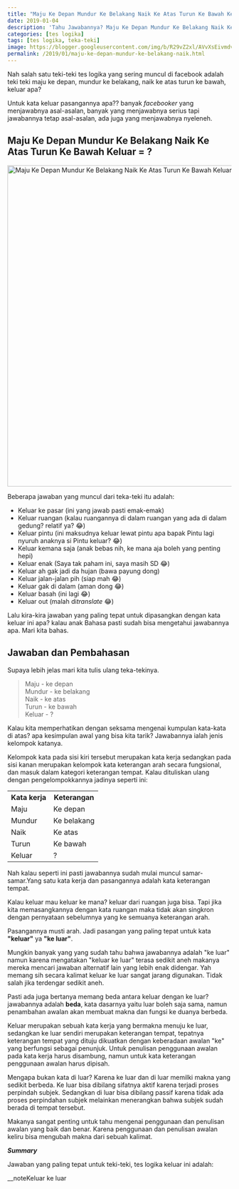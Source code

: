 ```yaml
---
title: "Maju Ke Depan Mundur Ke Belakang Naik Ke Atas Turun Ke Bawah Keluar = ?"
date: 2019-01-04
description: 'Tahu Jawabannya? Maju Ke Depan Mundur Ke Belakang Naik Ke Atas Turun Ke Bawah Keluar = ? Teka-teki ini sering muncul di medsos. Berikut pembahasannya!'
categories: [tes logika]
tags: [tes logika, teka-teki]
image: https://blogger.googleusercontent.com/img/b/R29vZ2xl/AVvXsEivmdvYLaMbRfvx446sFEW0tge6POiDwyVgW8bKorQmBXx6O6mxQhu5_t9GzNHk489Cp2jfm_7AbCAdYUiz25RD0dI2obabulN8T4MLL9S3-0DMcJUpMSZXDxJSBZu5UI7GT4PVVW1_7s0/h169-w300-rw/Slide1-min.PNG
permalink: /2019/01/maju-ke-depan-mundur-ke-belakang-naik.html
---
```

<p style="text-align: left;">
  Nah salah satu teki-teki tes logika yang sering muncul di facebook adalah teki
  teki maju ke depan, mundur ke belakang, naik ke atas turun ke bawah, keluar
  apa?
</p>
<p style="text-align: left;">
  Untuk kata keluar pasangannya apa?? banyak <i>facebooker </i>yang menjawabnya
  asal-asalan, banyak yang menjawabnya serius tapi jawabannya tetap asal-asalan,
  ada juga yang menjawabnya nyeleneh.
</p>
<h2 style="text-align: left;">
  Maju Ke Depan Mundur Ke Belakang Naik Ke Atas Turun Ke Bawah Keluar = ?
</h2>
<img alt="Maju Ke Depan Mundur Ke Belakang Naik Ke Atas Turun Ke Bawah Keluar = ?" height="720" src="https://blogger.googleusercontent.com/img/b/R29vZ2xl/AVvXsEivmdvYLaMbRfvx446sFEW0tge6POiDwyVgW8bKorQmBXx6O6mxQhu5_t9GzNHk489Cp2jfm_7AbCAdYUiz25RD0dI2obabulN8T4MLL9S3-0DMcJUpMSZXDxJSBZu5UI7GT4PVVW1_7s0/s1600-rw/Slide1-min.PNG" title="Maju Ke Depan Mundur Ke Belakang Naik Ke Atas Turun Ke Bawah Keluar = ?" width="1280" />
  <p style="text-align: left;">
    Beberapa jawaban yang muncul dari teka-teki itu adalah:
  </p>
  <ul>
    <li>Keluar ke pasar (ini yang jawab pasti emak-emak)</li>
    <li>
      Keluar ruangan (kalau ruangannya di dalam ruangan yang ada di dalam
      gedung? relatif ya? 😂)
    </li>
    <li>
      Keluar pintu (ini maksudnya keluar lewat pintu apa bapak Pintu lagi nyuruh
      anaknya si Pintu keluar? 😂)
    </li>
    <li>
      Keluar kemana saja (anak bebas nih, ke mana aja boleh yang penting hepi)
    </li>
    <li>Keluar enak (Saya tak paham ini, saya masih SD 😂)</li>
    <li>Keluar ah gak jadi da hujan (bawa payung dong)</li>
    <li>Keluar jalan-jalan pih (siap mah 😂)</li>
    <li>Keluar gak di dalam (aman dong 😂)</li>
    <li>Keluar basah (ini lagi 😂)&nbsp;</li>
    <li>Keluar out (malah di<i>translate</i> 😂)</li>
  </ul>
  <p style="text-align: left;">
    Lalu kira-kira jawaban yang paling tepat untuk dipasangkan dengan kata
    keluar ini apa? kalau anak Bahasa pasti sudah bisa mengetahui jawabannya
    apa. Mari kita bahas.
  </p><h2 style="text-align: left;">Jawaban dan Pembahasan</h2>
  <p style="text-align: left;">
    Supaya lebih jelas mari kita tulis ulang teka-tekinya.
  </p>
  <blockquote class="tr_bq">
    Maju - ke depan<br />
    Mundur - ke belakang<br />
    Naik - ke atas<br />
    Turun - ke bawah<br />
    Keluar - ?
  </blockquote>
  <p style="text-align: left;">
    Kalau kita memperhatikan dengan seksama mengenai kumpulan kata-kata di atas?
    apa kesimpulan awal yang bisa kita tarik? Jawabannya ialah jenis kelompok
    katanya.
  </p>
  <p style="text-align: left;">
    Kelompok kata pada sisi kiri tersebut merupakan kata kerja sedangkan pada
    sisi kanan merupakan kelompok kata keterangan arah secara fungsional, dan
    masuk dalam kategori keterangan tempat. Kalau dituliskan ulang dengan
    pengelompokkannya jadinya seperti ini:
  </p>
  <table>
    <tbody>
      <tr>
        <th>Kata kerja</th>
        <th>Keterangan</th>
      </tr>
      <tr>
        <td>Maju</td>
        <td>Ke depan</td>
      </tr>
      <tr>
        <td>Mundur</td>
        <td>Ke belakang</td>
      </tr>
      <tr>
        <td>Naik</td>
        <td>Ke atas</td>
      </tr>
      <tr>
        <td>Turun</td>
        <td>Ke bawah</td>
      </tr>
      <tr>
        <td>Keluar</td>
        <td>?</td>
      </tr>
    </tbody>
  </table>

  <p style="text-align: left;">
    Nah kalau seperti ini pasti jawabannya sudah mulai muncul samar-samar.Yang
    satu kata kerja dan pasangannya adalah kata keterangan tempat.
  </p>
  <p style="text-align: left;">
    Kalau keluar mau keluar ke mana? keluar dari ruangan juga bisa. Tapi jika
    kita memasangkannya dengan kata ruangan maka tidak akan singkron dengan
    pernyataan sebelumnya yang ke semuanya keterangan arah.
  </p>
  <p style="text-align: left;">
    Pasangannya musti arah. Jadi pasangan yang paling tepat untuk kata
    <b>"keluar"</b> ya <b>"ke luar"</b>.
  </p>
  <p style="text-align: left;">
    Mungkin banyak yang yang sudah tahu bahwa jawabannya adalah "ke luar" namun
    karena mengatakan "keluar ke luar" terasa sedikit aneh makanya mereka
    mencari jawaban alternatif lain yang lebih enak didengar. Yah memang sih
    secara kalimat keluar ke luar sangat jarang digunakan. Tidak salah jika
    terdengar sedikit aneh.
  </p>
  <p style="text-align: left;">
    Pasti ada juga bertanya memang beda antara keluar dengan ke luar? jawabannya
    adalah <b>beda</b>, kata dasarnya yaitu luar boleh saja sama, namun
    penambahan awalan akan membuat makna dan fungsi ke duanya berbeda.
  </p>
  <p style="text-align: left;">
    Keluar merupakan sebuah kata kerja yang bermakna menuju ke luar, sedangkan
    ke luar sendiri merupakan keterangan tempat, tepatnya keterangan tempat yang
    dituju dikuatkan dengan keberadaan awalan "ke" yang berfungsi sebagai
    penunjuk. Untuk penulisan penggunaan awalan pada kata kerja harus disambung,
    namun untuk kata keterangan penggunaan awalan harus dipisah.
  </p>
  <p style="text-align: left;">
    Mengapa bukan kata di luar? Karena ke luar dan di luar memilki makna yang
    sedikit berbeda. Ke luar bisa dibilang sifatnya aktif karena terjadi proses
    perpindah subjek. Sedangkan di luar bisa dibilang passif karena tidak ada
    proses perpindahan subjek melainkan menerangkan bahwa subjek sudah berada di
    tempat tersebut.
  </p>
  <p style="text-align: left;">
    Makanya sangat penting untuk tahu mengenai penggunaan dan penulisan awalan
    yang baik dan benar. Karena penggunaan dan penulisan awalan keliru bisa
    mengubah makna dari sebuah kalimat.
  </p>
  <p style="text-align: left;">
    <b><i>Summary</i></b></p><p style="text-align: left;">Jawaban yang paling tepat untuk teki-teki, tes logika keluar ini adalah:</p><p>__noteKeluar ke luar</p>
